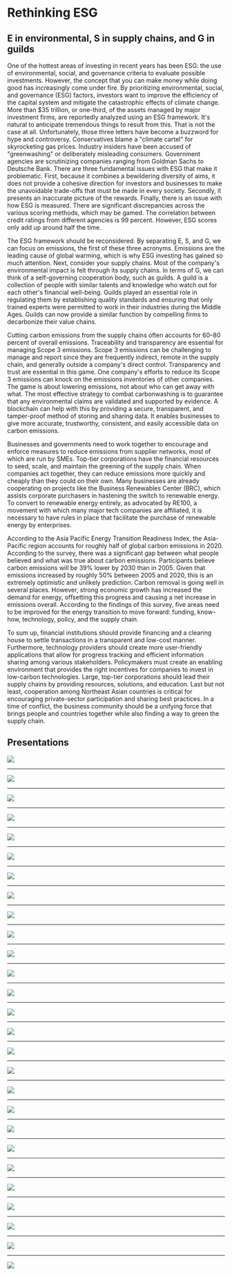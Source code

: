 # Rethinking ESG

## E in environmental, S in supply chains, and G in guilds

One of the hottest areas of investing in recent years has been ESG: the use of environmental, social, and governance criteria to evaluate possible investments. However, the concept that you can make money while doing good has increasingly come under fire. By prioritizing environmental, social, and governance (ESG) factors, investors want to improve the efficiency of the capital system and mitigate the catastrophic effects of climate change. More than $35 trillion, or one-third, of the assets managed by major investment firms, are reportedly analyzed using an ESG framework. It's natural to anticipate tremendous things to result from this. That is not the case at all. Unfortunately, those three letters have become a buzzword for hype and controversy. Conservatives blame a "climate cartel" for skyrocketing gas prices. Industry insiders have been accused of "greenwashing" or deliberately misleading consumers. Government agencies are scrutinizing companies ranging from Goldman Sachs to Deutsche Bank. There are three fundamental issues with ESG that make it problematic. First, because it combines a bewildering diversity of aims, it does not provide a cohesive direction for investors and businesses to make the unavoidable trade-offs that must be made in every society. Secondly, it presents an inaccurate picture of the rewards. Finally, there is an issue with how ESG is measured. There are significant discrepancies across the various scoring methods, which may be gamed. The correlation between credit ratings from different agencies is 99 percent. However, ESG scores only add up around half the time.

The ESG framework should be reconsidered. By separating E, S, and G, we can focus on emissions, the first of these three acronyms. Emissions are the leading cause of global warming, which is why ESG investing has gained so much attention. Next, consider your supply chains. Most of the company's environmental impact is felt through its supply chains. In terms of G, we can think of a self-governing cooperation body, such as guilds. A guild is a collection of people with similar talents and knowledge who watch out for each other's financial well-being. Guilds played an essential role in regulating them by establishing quality standards and ensuring that only trained experts were permitted to work in their industries during the Middle Ages. Guilds can now provide a similar function by compelling firms to decarbonize their value chains.

Cutting carbon emissions from the supply chains often accounts for 60–80 percent of overall emissions. Traceability and transparency are essential for managing Scope 3 emissions. Scope 3 emissions can be challenging to manage and report since they are frequently indirect, remote in the supply chain, and generally outside a company's direct control. Transparency and trust are essential in this game. One company's efforts to reduce its Scope 3 emissions can knock on the emissions inventories of other companies. The game is about lowering emissions, not about who can get away with what. The most effective strategy to combat carbonwashing is to guarantee that any environmental claims are validated and supported by evidence. A blockchain can help with this by providing a secure, transparent, and tamper-proof method of storing and sharing data. It enables businesses to give more accurate, trustworthy, consistent, and easily accessible data on carbon emissions.

Businesses and governments need to work together to encourage and enforce measures to reduce emissions from supplier networks, most of which are run by SMEs. Top-tier corporations have the financial resources to seed, scale, and maintain the greening of the supply chain. When companies act together, they can reduce emissions more quickly and cheaply than they could on their own. Many businesses are already cooperating on projects like the Business Renewables Center (BRC), which assists corporate purchasers in hastening the switch to renewable energy. To convert to renewable energy entirely, as advocated by RE100, a movement with which many major tech companies are affiliated, it is necessary to have rules in place that facilitate the purchase of renewable energy by enterprises.

According to the Asia Pacific Energy Transition Readiness Index, the Asia-Pacific region accounts for roughly half of global carbon emissions in 2020. According to the survey, there was a significant gap between what people believed and what was true about carbon emissions. Participants believe carbon emissions will be 39% lower by 2030 than in 2005. Given that emissions increased by roughly 50% between 2005 and 2020, this is an extremely optimistic and unlikely prediction. Carbon removal is going well in several places. However, strong economic growth has increased the demand for energy, offsetting this progress and causing a net increase in emissions overall. According to the findings of this survey, five areas need to be improved for the energy transition to move forward: funding, know-how, technology, policy, and the supply chain.

To sum up, financial institutions should provide financing and a clearing house to settle transactions in a transparent and low-cost manner. Furthermore, technology providers should create more user-friendly applications that allow for progress tracking and efficient information sharing among various stakeholders. Policymakers must create an enabling environment that provides the right incentives for companies to invest in low-carbon technologies. Large, top-tier corporations should lead their supply chains by providing resources, solutions, and education. Last but not least, cooperation among Northeast Asian countries is critical for encouraging private-sector participation and sharing best practices. In a time of conflict, the business community should be a unifying force that brings people and countries together while also finding a way to green the supply chain.

## Presentations

![](figs/rethinking_esg/Slide1.png)

---

![](figs/rethinking_esg/Slide2.png)

---

![](figs/rethinking_esg/Slide3.png)

---

![](figs/rethinking_esg/Slide4.png)

---

![](figs/rethinking_esg/Slide5.png)

---

![](figs/rethinking_esg/Slide6.png)

---

![](figs/rethinking_esg/Slide7.png)

---

![](figs/rethinking_esg/Slide8.png)

---

![](figs/rethinking_esg/Slide9.png)

---

![](figs/rethinking_esg/Slide10.png)

---

![](figs/rethinking_esg/Slide11.png)

---

![](figs/rethinking_esg/Slide12.png)

---

![](figs/rethinking_esg/Slide13.png)

---

![](figs/rethinking_esg/Slide14.png)

---

![](figs/rethinking_esg/Slide15.png)

---

![](figs/rethinking_esg/Slide16.png)

---

![](figs/rethinking_esg/Slide17.png)

---

![](figs/rethinking_esg/Slide18.png)

---

![](figs/rethinking_esg/Slide19.png)

---

![](figs/rethinking_esg/Slide20.png)

---

![](figs/rethinking_esg/Slide21.png)

---

![](figs/rethinking_esg/Slide22.png)

---

![](figs/rethinking_esg/Slide23.png)

---

![](figs/rethinking_esg/Slide24.png)

---

![](figs/rethinking_esg/Slide25.png)

---

![](figs/rethinking_esg/Slide26.png)

---

![](figs/rethinking_esg/Slide27.png)
